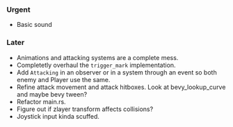 ### Urgent

- Basic sound

### Later

- Animations and attacking systems are a complete mess.
- Completetly overhaul the `trigger_mark` implementation.
- Add `Attacking` in an observer or in a system through an event so both enemy and Player use the same.
- Refine attack movement and attack hitboxes. Look at bevy_lookup_curve and maybe bevy tween?
- Refactor main.rs.
- Figure out if zlayer transform affects collisions?
- Joystick input kinda scuffed.